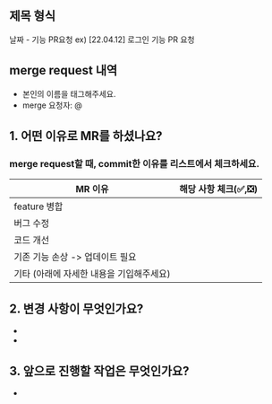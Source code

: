 ## 제목 형식
날짜 - 기능 PR요청
ex) [22.04.12] 로그인 기능 PR 요청

## merge request 내역

- 본인의 이름을 태그해주세요.
- merge 요청자: @

## 1. 어떤 이유로 MR를 하셨나요?
### merge request할 때, commit한 이유를 리스트에서 체크하세요.
| MR 이유 | 해당 사항 체크(✅,❎) |
| ------ | ------ |
| feature 병합 |  |
| 버그 수정 |  |
| 코드 개선 |  |
| 기존 기능 손상 -> 업데이트 필요 |  |
| 기타 (아래에 자세한 내용을 기입해주세요) |  |

## 2. 변경 사항이 무엇인가요?
-
-

## 3. 앞으로 진행할 작업은 무엇인가요?
-

